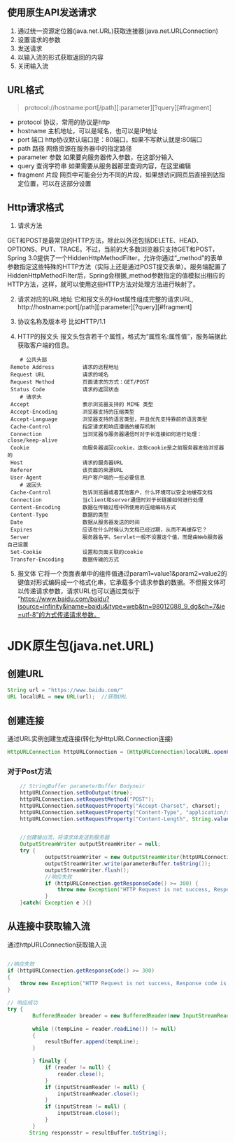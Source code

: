

## 使用原生API发送请求

1. 通过统一资源定位器(java.net.URL)获取连接器(java.net.URLConnection)
2. 设置请求的参数
3. 发送请求
4. 以输入流的形式获取返回的内容 
5. 关闭输入流

## URL格式
> protocol://hostname:port[/path][:parameter][?query][#fragment]

- protocol 协议，常用的协议是http
- hostname 主机地址，可以是域名，也可以是IP地址
- port 端口 http协议默认端口是：80端口，如果不写默认就是:80端口
- path 路径 网络资源在服务器中的指定路径
- parameter 参数 如果要向服务器传入参数，在这部分输入
- query 查询字符串 如果需要从服务器那里查询内容，在这里编辑
- fragment 片段 网页中可能会分为不同的片段，如果想访问网页后直接到达指定位置，可以在这部分设置

## Http请求格式

1. 请求方法

GET和POST是最常见的HTTP方法，除此以外还包括DELETE、HEAD、OPTIONS、PUT、TRACE。不过，当前的大多数浏览器只支持GET和POST，Spring 3.0提供了一个HiddenHttpMethodFilter，允许你通过“_method”的表单参数指定这些特殊的HTTP方法（实际上还是通过POST提交表单）。服务端配置了HiddenHttpMethodFilter后，Spring会根据_method参数指定的值模拟出相应的HTTP方法，这样，就可以使用这些HTTP方法对处理方法进行映射了。 

2. 请求对应的URL地址
它和报文头的Host属性组成完整的请求URL, http://hostname:port[/path][:parameter][?query][#fragment]

3. 协议名称及版本号
比如HTTP/1.1

4. HTTP的报文头
报文头包含若干个属性，格式为“属性名:属性值”，服务端据此获取客户端的信息。


```
    # 公共头部
 Remote Address	        请求的远程地址
 Request URL	        请求的域名
 Request Method	        页面请求的方式：GET/POST
 Status Code	        请求的返回状态
    # 请求头
 Accept	                表示浏览器支持的 MIME 类型
 Accept-Encoding	    浏览器支持的压缩类型
 Accept-Language	    浏览器支持的语言类型，并且优先支持靠前的语言类型
 Cache-Control	        指定请求和响应遵循的缓存机制 
 Connection	            当浏览器与服务器通信时对于长连接如何进行处理：close/keep-alive
 Cookie	                向服务器返回cookie，这些cookie是之前服务器发给浏览器的
 Host	                请求的服务器URL
 Referer	            该页面的来源URL
 User-Agent	            用户客户端的一些必要信息
    # 返回头
 Cache-Control	        告诉浏览器或者其他客户，什么环境可以安全地缓存文档
 Connection	            当client和server通信时对于长链接如何进行处理
 Content-Encoding	    数据在传输过程中所使用的压缩编码方式
 Content-Type	        数据的类型
 Date	                数据从服务器发送的时间
 Expires	            应该在什么时候认为文档已经过期，从而不再缓存它？
 Server	                服务器名字。Servlet一般不设置这个值，而是由Web服务器自己设置
 Set-Cookie	            设置和页面关联的cookie
 Transfer-Encoding	    数据传输的方式 
```

5. 报文体
它将一个页面表单中的组件值通过param1=value1&param2=value2的键值对形式编码成一个格式化串，它承载多个请求参数的数据。不但报文体可以传递请求参数，请求URL也可以通过类似于
“https://www.baidu.com/baidu?isource=infinity&iname=baidu&itype=web&tn=98012088_9_dg&ch=7&ie=utf-8”的方式传递请求参数。 

# JDK原生包(java.net.URL)

## 创建URL

```java
String url = "https://www.baidu.com/"
URL localURL = new URL(url);  //获取URL
```

## 创建连接

通过URL实例创建生成连接(转化为HttpURLConnection连接)
```java
HttpURLConnection httpURLConnection = (HttpURLConnection)localURL.openConnection();
```
### 对于Post方法
```java 
    // StringBuffer parameterBuffer Bodyneir
    httpURLConnection.setDoOutput(true);
    httpURLConnection.setRequestMethod("POST");
    httpURLConnection.setRequestProperty("Accept-Charset", charset);
    httpURLConnection.setRequestProperty("Content-Type", "application/x-www-form-urlencoded");
    httpURLConnection.setRequestProperty("Content-Length", String.valueOf(parameterBuffer.length()));


    //创建输出流，将请求体发送到服务器
    OutputStreamWriter outputStreamWriter = null;
    try {
            outputStreamWriter = new OutputStreamWriter(httpURLConnection.getOutputStream());
            outputStreamWriter.write(parameterBuffer.toString());
            outputStreamWriter.flush();
            //响应失败
            if (httpURLConnection.getResponseCode() >= 300) {
                throw new Exception("HTTP Request is not success, Response code is " + httpURLConnection.getResponseCode());
            }
    }catch( Exception e ){}

``` 

## 从连接中获取输入流
通过httpURLConnection获取输入流

```java 

//响应失败
if (httpURLConnection.getResponseCode() >= 300) 
{
    throw new Exception("HTTP Request is not success, Response code is " + httpURLConnection.getResponseCode());
}

// 响应成功
try {
        BufferedReader breader = new BufferedReader(new InputStreamReader(httpURLConnection.getInputStream()));
    
        while ((tempLine = reader.readLine()) != null) 
        {
            resultBuffer.append(tempLine);
        }

        } finally {
            if (reader != null) {
                reader.close();
            }
            if (inputStreamReader != null) {
                inputStreamReader.close();
            }
            if (inputStream != null) {
                inputStream.close();
            }
        }
       String responsstr = resultBuffer.toString();
```


